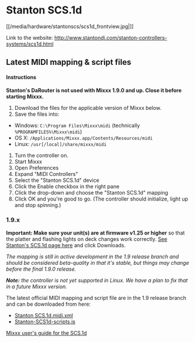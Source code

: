 # Stanton SCS.1d

[[/media/hardware/stantonscs/scs1d_frontview.jpg|]]

Link to the website:
<http://www.stantondj.com/stanton-controllers-systems/scs1d.html>

## Latest MIDI mapping & script files

#### Instructions

**Stanton's DaRouter is not used with Mixxx 1.9.0 and up. Close it
before starting Mixxx.**

1.  Download the files for the applicable version of Mixxx below.
2.  Save the files into:

<!-- end list -->

  - Windows: `C:\Program Files\Mixxx\midi` (technically
    `%PROGRAMFILES%\Mixxx\midi`)
  - OS X: `/Applications/Mixxx.app/Contents/Resources/midi`
  - Linux: `/usr[/local]/share/mixxx/midi`

<!-- end list -->

1.  Turn the controller on.
2.  Start Mixxx
3.  Open Preferences
4.  Expand "MIDI Controllers"
5.  Select the "Stanton SCS.1d" device
6.  Click the Enable checkbox in the right pane
7.  Click the drop-down and choose the "Stanton SCS.1d" mapping
8.  Click OK and you're good to go. (The controller should initialize,
    light up and stop spinning.)

### 1.9.x

**Important: Make sure your unit(s) are at firmware v1.25 or higher** so
that the platter and flashing lights on deck changes work correctly.
[See Stanton's SCS.1d page
here](http://www.stantondj.com/stanton-controllers-systems/scs1d.html)
and click Downloads.

*The mapping is still in active development in the 1.9 release branch
and should be considered beta-quality in that it's stable, but things
may change before the final 1.9.0 release.*

***Note:** the controller is not yet supported in Linux. We have a plan
to fix that in a future Mixxx version.*

The latest official MIDI mapping and script file are in the 1.9 release
branch and can be downloaded from here:

  - [Stanton
    SCS.1d.midi.xml](http://bazaar.launchpad.net/%7Emixxxdevelopers/mixxx/release-1.9.x/download/head%3A/stantonscs.1d.midi.x-20090805223203-64fkb2qkm2pqisuz-1/Stanton%20SCS.1d.midi.xml)
  - [Stanton-SCS1d-scripts.js](http://bazaar.launchpad.net/%7Emixxxdevelopers/mixxx/release-1.9.x/download/head%3A/stantonscs1dscripts.-20090805223203-64fkb2qkm2pqisuz-2/Stanton-SCS1d-scripts.js)

[Mixxx user's guide for the SCS.1d](stanton_scs.1d_mixxx_user_guide)
